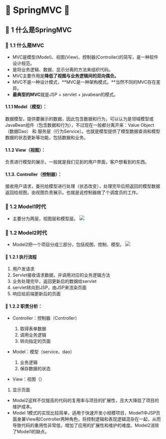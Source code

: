 # &#127800; SpringMVC &#127800; 
##  &#127800; 1 什么是SpringMVC

### &#127800; 1.1 什么是MVC

- MVC是模型(Model)、视图(View)、控制器(Controller)的简写，是一种软件设计规范。
- 是将业务逻辑、数据、显示分离的方法来组织代码。
- MVC主要作用是**降低了视图与业务逻辑间的双向偶合。**
- MVC不是一种设计模式，**MVC是一种架构模式。**当然不同的MVC存在差异。
- **最典型的MVC**就是JSP + servlet + javabean的模式。

#### 1.1.1 Model（模型）：
数据模型，提供要展示的数据，因此包含数据和行为，可以认为是领域模型或JavaBean组件（包含数据和行为），不过现在一般都分离开来：Value Object（数据Dao） 和 服务层（行为Service）。也就是模型提供了模型数据查询和模型数据的状态更新等功能，包括数据和业务。
#### 1.1.2 View（视图）：
负责进行模型的展示，一般就是我们见到的用户界面，客户想看到的东西。

#### 1.1.3. Controller（控制器）：
接收用户请求，委托给模型进行处理（状态改变），处理完毕后把返回的模型数据返回给视图，由视图负责展示。也就是说控制器做了个调度员的工作。

### &#127800; 1.2 Model1时代
- 主要分为两层，视图层和模型层。
![](http://lc-dDwI9S44.cn-n1.lcfile.com/2e711e97bacec3d4d2d2.png/model1.png)

### &#127800; 1.2 Model2时代
- Model2把一个项目分成三部分，包括视图、控制、模型。
![](http://lc-dDwI9S44.cn-n1.lcfile.com/4afbb09bab283a7ff98b.png/model2.png)

#### &#127800; 1.2.1 执行流程
1. 用户发请求
2. Servlet接收请求数据，并调用对应的业务逻辑方法
3. 业务处理完毕，返回更新后的数据给servlet
4. servlet转向到JSP，由JSP来渲染页面
5. 响应给前端更新后的页面

#### &#127800; 1.2.2 职责分析：
- Controller：控制器（Controller）

  1. 取得表单数据
  2. 调用业务逻辑
  3. 转向指定的页面

- Model：模型（service、dao）
  1. 业务逻辑
  2. 保存数据的状态
  
- View：视图（）
1. 显示页面
  - Model2这样不仅提高的代码的复用率与项目的扩展性，且大大降低了项目的维护成本。
  - Model 1模式的实现比较简单，适用于快速开发小规模项目，Model1中JSP页面身兼View和Controller两种角色，将控制逻辑和表现逻辑混杂在一起，从而导致代码的重用性非常低，增加了应用的扩展性和维护的难度。Model2消除了Model1的缺点。